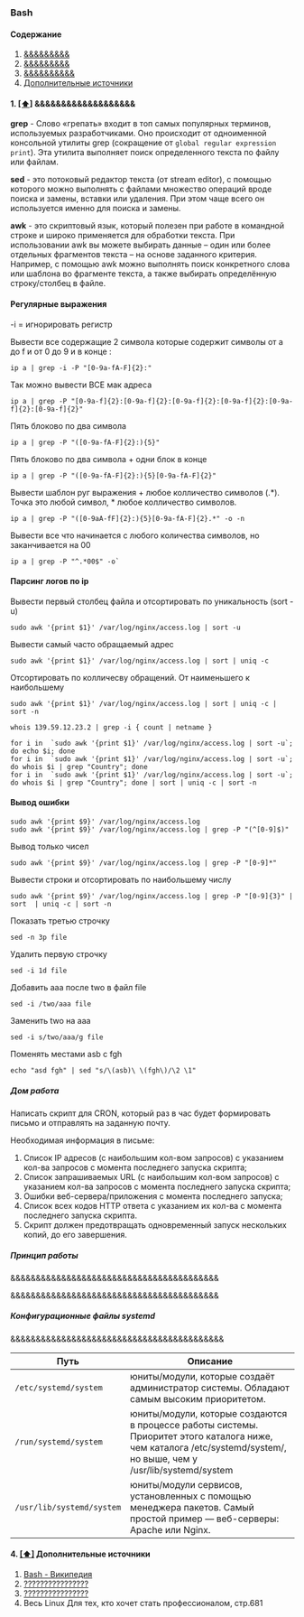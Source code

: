 ### Bash

#### <a name='toc'>Содержание</a>

1. [&&&&&&&&&](#initialization_system)
2. [&&&&&&&&&](#managing_services)
3. [&&&&&&&&&&]() 
4. [Дополнительные источники](#recommended_sources)


#### 1. [[⬆]](#toc) <a name=''>&&&&&&&&&&&&&&&&&&&</a>

**grep** - Слово «грепать» входит в топ самых популярных терминов, используемых разработчиками. Оно происходит от одноименной консольной утилиты grep (сокращение от `global regular expression print`). Эта утилита выполняет поиск определенного текста по файлу или файлам.

**sed** - это потоковый редактор текста (от stream editor), c помощью которого можно выполнять с файлами множество операций вроде поиска и замены, вставки или удаления. При этом чаще всего он используется именно для поиска и замены.

**awk** - это скриптовый язык, который полезен при работе в командной строке и широко применяется для обработки текста. При использовании awk вы можете выбирать данные – один или более отдельных фрагментов текста – на основе заданного критерия. Например, с помощью awk можно выполнять поиск конкретного слова или шаблона во фрагменте текста, а также выбирать определённую строку/столбец в файле.

#### Регулярные выражения

-i = игнорировать регистр

Вывести все содержащие 2 символа которые содержит символы от a до f и от 0 до 9 и в конце :
```
ip a | grep -i -P "[0-9a-fA-F]{2}:"
```

Так можно вывести ВСЕ мак адреса
```
ip a | grep -P "[0-9a-f]{2}:[0-9a-f]{2}:[0-9a-f]{2}:[0-9a-f]{2}:[0-9a-f]{2}:[0-9a-f]{2}"
```

Пять блоково по два символа
```
ip a | grep -P "([0-9a-fA-F]{2}:){5}"
```

Пять блоково по два символа + одни блок в конце
```
ip a | grep -P "([0-9a-fA-F]{2}:){5}[0-9a-fA-F]{2}"
```

Вывести шаблон руг выражения + любое колличество символов (.*). Точка это любой символ, * любое колличество символов.
```
ip a | grep -P "([0-9aA-fF]{2}:){5}[0-9a-fA-F]{2}.*" -o -n
```

Вывести все что начинается с любого количества символов, но заканчивается на 00
```
ip a | grep -P "^.*00$" -o`
```

#### Парсинг логов по ip

Вывести первый столбец файла и отсортировать по уникальность (sort -u)
```
sudo awk '{print $1}' /var/log/nginx/access.log | sort -u
```

Вывести самый часто обращаемый адрес
```
sudo awk '{print $1}' /var/log/nginx/access.log | sort | uniq -c
```

Отсортировать по колличесву обращений. От наименьшего к наибольшему
```
sudo awk '{print $1}' /var/log/nginx/access.log | sort | uniq -c | sort -n

whois 139.59.12.23.2 | grep -i { count | netname }

for i in  `sudo awk '{print $1}' /var/log/nginx/access.log | sort -u`; do echo $i; done
for i in  `sudo awk '{print $1}' /var/log/nginx/access.log | sort -u`; do whois $i | grep "Country"; done
for i in  `sudo awk '{print $1}' /var/log/nginx/access.log | sort -u`; do whois $i | grep "Country"; done | sort | uniq -c | sort -n
```


#### Вывод ошибки
```
sudo awk '{print $9}' /var/log/nginx/access.log
sudo awk '{print $9}' /var/log/nginx/access.log | grep -P "(^[0-9]$)"
```

Вывод только чисел
```
sudo awk '{print $9}' /var/log/nginx/access.log | grep -P "[0-9]*"
```

Вывести строки и отсортировать по наибольшему числу
```
sudo awk '{print $9}' /var/log/nginx/access.log | grep -P "[0-9]{3}" | sort  | uniq -c | sort -n
```

Показать третью строчку
```
sed -n 3p file
```

Удалить первую строчку
```
sed -i 1d file
```

Добавить ааа после two в файл file
```
sed -i /two/aaa file
```

Заменить two на ааа
```
sed -i s/two/aaa/g file
```

Поменять местами asb с fgh
```
echo "asd fgh" | sed "s/\(asb)\ \(fgh\)/\2 \1"
```

##### Дом работа

Написать скрипт для CRON, который раз в час будет формировать письмо и отправлять на заданную почту.

Необходимая информация в письме:

1. Список IP адресов (с наибольшим кол-вом запросов) с указанием кол-ва запросов c момента последнего запуска скрипта;
2. Список запрашиваемых URL (с наибольшим кол-вом запросов) с указанием кол-ва запросов c момента последнего запуска скрипта;
3. Ошибки веб-сервера/приложения c момента последнего запуска;
4. Список всех кодов HTTP ответа с указанием их кол-ва с момента последнего запуска скрипта.
5. Скрипт должен предотвращать одновременный запуск нескольких копий, до его завершения.

##### Принцип работы

&&&&&&&&&&&&&&&&&&&&&&&&&&&&&&&&&&&&&&&&&

&&&&&&&&&&&&&&&&&&&&&&&&&&&&&&&&&&&&&&&&&

##### Конфигурационные файлы systemd
&&&&&&&&&&&&&&&&&&&&&&&&&&&&&&&&&&&&&&&&&&

| Путь | Описание |
| ------- | ----------- |
| `/etc/systemd/system` | юниты/модули, которые создаёт администратор системы. Обладают самым высоким приоритетом.|
| `/run/systemd/system` | юниты/модули, которые создаются в процессе работы системы. Приоритет этого каталога ниже, чем каталога /etc/systemd/system/, но выше, чем у /usr/lib/systemd/system |
| `/usr/lib/systemd/system` | юниты/модули сервисов, установленных с помощью менеджера пакетов. Самый простой пример — веб-серверы: Apache или Nginx. |



#### 4. [[⬆]](#toc) <a name='recommended_sources'>Дополнительные источники</a>

1. [Bash - Википедия](https://ru.wikipedia.org/wiki/Bash)
2. [????????????????](https://www.alexgur.ru/articles/2275/)
3. [????????????????](https://losst.pro/nastrojka-zagruzchika-grub)
4. Весь Linux Для тех, кто хочет стать профессионалом, стр.681
